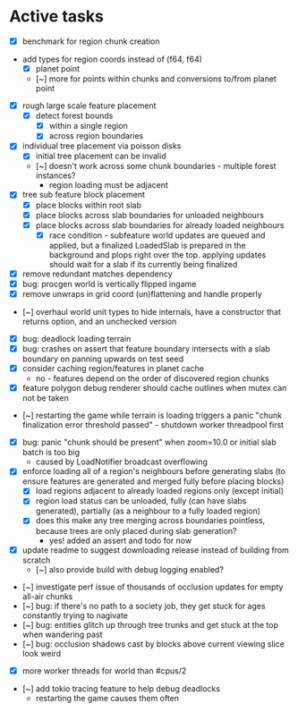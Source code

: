 # Active tasks

* [X] benchmark for region chunk creation
* add types for region coords instead of (f64, f64)
	* [X] planet point
	* [~] more for points within chunks and conversions to/from planet point
* [X] rough large scale feature placement
	* [X] detect forest bounds
		* [X] within a single region
		* [X] across region boundaries
* [X] individual tree placement via poisson disks
	* [X] initial tree placement can be invalid
	* [~] doesn't work across some chunk boundaries - multiple forest instances?
		* region loading must be adjacent
* [X] tree sub feature block placement
	* [X] place blocks within root slab
	* [X] place blocks across slab boundaries for unloaded neighbours
	* [X] place blocks across slab boundaries for already loaded neighbours
		* [X] race condition - subfeature world updates are queued and applied, but a finalized LoadedSlab is prepared in the background and plops right over the top. applying updates should wait for a slab if its currently being finalized
* [X] remove redundant matches dependency
* [X] bug: procgen world is vertically flipped ingame
* [X] remove unwraps in grid coord (un)flattening and handle properly
* [~] overhaul world unit types to hide internals, have a constructor that returns option, and an unchecked version
* [X] bug: deadlock loading terrain
* [X] bug: crashes on assert that feature boundary intersects with a slab boundary on panning upwards on test seed
* [X] consider caching region/features in planet cache
	* no - features depend on the order of discovered region chunks
* [X] feature polygon debug renderer should cache outlines when mutex can not be taken
* [~] restarting the game while terrain is loading triggers a panic "chunk finalization error threshold passed" - shutdown worker threadpool first
* [X] bug: panic "chunk should be present" when zoom=10.0 or initial slab batch is too big
	* caused by LoadNotifier broadcast overflowing
* [X] enforce loading all of a region's neighbours before generating slabs (to ensure features are generated and merged fully before placing blocks)
	* [X] load regions adjacent to already loaded regions only (except initial)
	* [X] region load status can be unloaded, fully (can have slabs generated), partially (as a neighbour to a fully loaded region)
	* [X] does this make any tree merging across boundaries pointless, because trees are only placed during slab generation?
		* yes! added an assert and todo for now
* [X] update readme to suggest downloading release instead of building from scratch
	* [~] also provide build with debug logging enabled?
* [~] investigate perf issue of thousands of occlusion updates for empty all-air chunks
* [~] bug: if there's no path to a society job, they get stuck for ages constantly trying to nagivate
* [~] bug: entities glitch up through tree trunks and get stuck at the top when wandering past
* [~] bug: occlusion shadows cast by blocks above current viewing slice look weird
* [X] more worker threads for world than #cpus/2
* [~] add tokio tracing feature to help debug deadlocks
	* restarting the game causes them often
